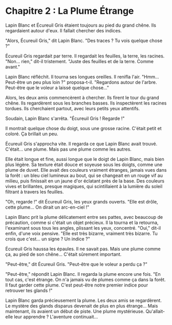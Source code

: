 # Chapitre 2 : La Plume Étrange

Lapin Blanc et Écureuil Gris étaient toujours au pied du grand chêne.  Ils regardaient autour d'eux.  Il fallait chercher des indices.

"Alors, Écureuil Gris," dit Lapin Blanc.  "Des traces ?  Tu vois quelque chose ?"

Écureuil Gris regardait par terre.  Il regardait les feuilles, la terre, les racines.  "Non... rien," dit-il tristement.  "Juste des feuilles et de la terre.  Comme avant."

Lapin Blanc réfléchit.  Il tourna ses longues oreilles.  Il renifla l'air.  "Hmm...  Peut-être un peu plus loin ?" proposa-t-il.  "Regardons autour de l'arbre.  Peut-être que le voleur a laissé quelque chose..."

Alors, les deux amis commencèrent à chercher.  Ils firent le tour du grand chêne.  Ils regardèrent sous les branches basses.  Ils inspectèrent les racines tordues.  Ils cherchaient partout, avec leurs petits yeux attentifs.

Soudain, Lapin Blanc s'arrêta.  "Écureuil Gris !  Regarde !"

Il montrait quelque chose du doigt, sous une grosse racine.  C'était petit et coloré.  Ça brillait un peu.

Écureuil Gris s'approcha vite.  Il regarda ce que Lapin Blanc avait trouvé.  C'était... une plume.  Mais pas une plume comme les autres.

Elle était longue et fine, aussi longue que le doigt de Lapin Blanc, mais bien plus légère. Sa texture était douce et soyeuse sous les doigts, comme une plume de duvet. Elle avait des couleurs vraiment étranges, jamais vues dans la forêt : un bleu ciel lumineux au bout, qui se changeait en un rouge vif au milieu, puis finissait en un jaune d'or éclatant près de la base. Des couleurs vives et brillantes, presque magiques, qui scintillaient à la lumière du soleil filtrant à travers les feuilles.

"Oh, regarde !"  dit Écureuil Gris, les yeux grands ouverts. "Elle est drôle, cette plume... On dirait un arc-en-ciel !"

Lapin Blanc prit la plume délicatement entre ses pattes, avec beaucoup de précaution, comme si c'était un objet précieux. Il la tourna et la retourna, l'examinant sous tous les angles, plissant les yeux, concentré. "Oui," dit-il enfin, d'une voix pensive. "Elle est très bizarre, vraiment très bizarre.  Tu crois que c'est... un signe ? Un indice ?"

Écureuil Gris haussa les épaules.  Il ne savait pas.  Mais une plume comme ça, au pied de son chêne...  C'était sûrement important.

"Peut-être," dit Écureuil Gris.  "Peut-être que le voleur a perdu ça ?"

"Peut-être," répondit Lapin Blanc.  Il regarda la plume encore une fois.  "En tout cas, c'est étrange.  On n'a jamais vu de plumes comme ça dans la forêt.  Il faut garder cette plume.  C'est peut-être notre premier indice pour retrouver tes glands !"

Lapin Blanc garda précieusement la plume.  Les deux amis se regardèrent.  Le mystère des glands disparus devenait de plus en plus étrange...  Mais maintenant, ils avaient un début de piste.  Une plume mystérieuse.  Qu'allait-elle leur apprendre ?  L'aventure continuait...